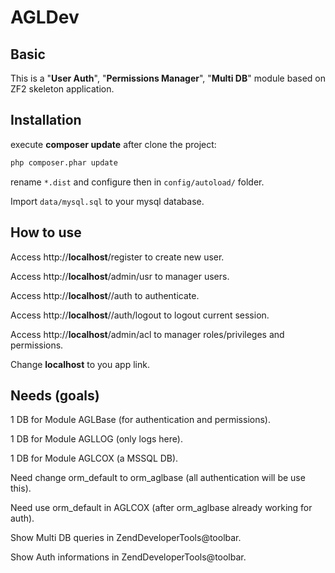 AGLDev
=======================

Basic
------------
This is a "<b>User Auth</b>", "<b>Permissions Manager</b>", "<b>Multi DB</b>" module based on ZF2 skeleton application.

Installation
------------
execute <b>composer update</b> after clone the project:
```sh
php composer.phar update
```

rename `*.dist` and configure then in `config/autoload/` folder.

Import `data/mysql.sql` to your mysql database.

How to use
------------
Access http://<b>localhost</b>/register to create new user.

Access http://<b>localhost</b>/admin/usr to manager users.

Access http://<b>localhost</b>//auth to authenticate.

Access http://<b>localhost</b>//auth/logout to logout current session.

Access http://<b>localhost</b>/admin/acl to manager roles/privileges and permissions.

Change <b>localhost</b> to you app link.


Needs (goals)
------------
1 DB for Module AGLBase (for authentication and permissions).

1 DB for Module AGLLOG (only logs here).

1 DB for Module AGLCOX (a MSSQL DB).

Need change orm_default to orm_aglbase (all authentication will be use this).

Need use orm_default in AGLCOX (after orm_aglbase already working for auth).

Show Multi DB queries in ZendDeveloperTools@toolbar.

Show Auth informations in ZendDeveloperTools@toolbar.

